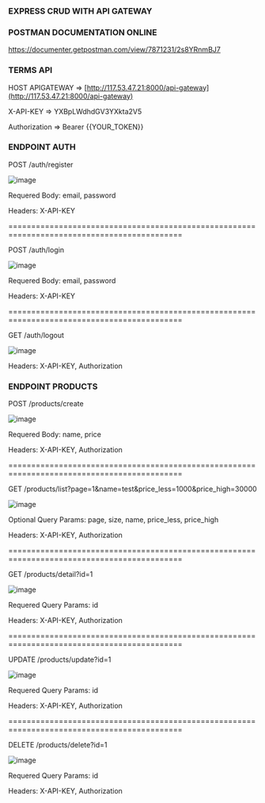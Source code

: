 ### EXPRESS CRUD WITH API GATEWAY


### POSTMAN DOCUMENTATION ONLINE
https://documenter.getpostman.com/view/7871231/2s8YRnmBJ7


### TERMS API 
HOST APIGATEWAY => [http://117.53.47.21:8000/api-gateway](http://117.53.47.21:8000/api-gateway)

X-API-KEY => YXBpLWdhdGV3YXkta2V5

Authorization => Bearer {{YOUR_TOKEN}}


### ENDPOINT AUTH
POST /auth/register

![image](https://user-images.githubusercontent.com/29777307/199466263-7d0c2b15-9d33-4cdb-96b7-86ab3611a81b.png)

Requered Body: email, password

Headers: X-API-KEY

============================================================================================

POST /auth/login

![image](https://user-images.githubusercontent.com/29777307/199466729-9645f3bb-1a58-4076-ae38-968afdd95f1a.png)

Requered Body: email, password

Headers: X-API-KEY

============================================================================================

GET /auth/logout

![image](https://user-images.githubusercontent.com/29777307/199467753-7ca7263d-9cd1-4973-b7d3-db5e8e271ea8.png)

Headers: X-API-KEY, Authorization


### ENDPOINT PRODUCTS
POST /products/create

![image](https://user-images.githubusercontent.com/29777307/199468334-34c4f53b-5352-42ae-af4c-0c769f4e7579.png)

Requered Body: name, price

Headers: X-API-KEY, Authorization

============================================================================================

GET /products/list?page=1&name=test&price_less=1000&price_high=30000

![image](https://user-images.githubusercontent.com/29777307/199468913-df04db9c-7142-453b-9ddf-b607d391c578.png)

Optional Query Params: page, size, name, price_less, price_high

Headers: X-API-KEY, Authorization

============================================================================================

GET /products/detail?id=1

![image](https://user-images.githubusercontent.com/29777307/199469312-74c5ae30-9984-4a8e-8023-7e0c1c2f4053.png)

Requered Query Params: id

Headers: X-API-KEY, Authorization

============================================================================================

UPDATE /products/update?id=1

![image](https://user-images.githubusercontent.com/29777307/199469532-dece64f0-3815-4dc8-9245-08969f8e4d19.png)

Requered Query Params: id

Headers: X-API-KEY, Authorization

============================================================================================

DELETE /products/delete?id=1

![image](https://user-images.githubusercontent.com/29777307/199469683-f41d3d28-9072-4d46-bc8b-6213f7a6fe32.png)

Requered Query Params: id

Headers: X-API-KEY, Authorization
